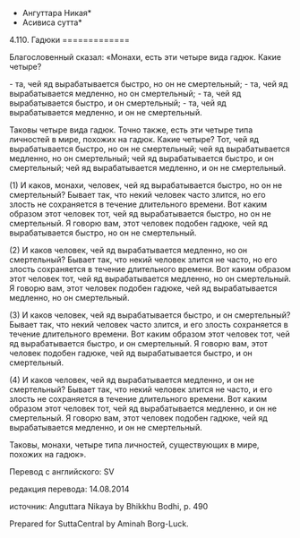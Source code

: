 * Ангуттара Никая*
* Асивиса сутта*

4\.110\. Гадюки
\=\=\=\=\=\=\=\=\=\=\=\=\=

Благословенный сказал: «Монахи, есть эти четыре вида гадюк\. Какие четыре?

\- та, чей яд вырабатывается быстро, но он не смертельный;
\- та, чей яд вырабатывается медленно, но он смертельный;
\- та, чей яд вырабатывается быстро, и он смертельный;
\- та, чей яд вырабатывается медленно, и он не смертельный\.

Таковы четыре вида гадюк\. Точно также, есть эти четыре типа личностей в мире, похожих на гадюк\. Какие четыре? Тот, чей яд вырабатывается быстро, но он не смертельный; чей яд вырабатывается медленно, но он смертельный; чей яд вырабатывается быстро, и он смертельный; чей яд вырабатывается медленно, и он не смертельный\.

\(1\) И каков, монахи, человек, чей яд вырабатывается быстро, но он не смертельный? Бывает так, что некий человек часто злится, но его злость не сохраняется в течение длительного времени\. Вот каким образом этот человек тот, чей яд вырабатывается быстро, но он не смертельный\. Я говорю вам, этот человек подобен гадюке, чей яд вырабатывается быстро, но он не смертельный\.

\(2\) И каков человек, чей яд вырабатывается медленно, но он смертельный? Бывает так, что некий человек злится не часто, но его злость сохраняется в течение длительного времени\. Вот каким образом этот человек тот, чей яд вырабатывается медленно, но он смертельный\. Я говорю вам, этот человек подобен гадюке, чей яд вырабатывается медленно, но он смертельный\.

\(3\) И каков человек, чей яд вырабатывается быстро, и он смертельный? Бывает так, что некий человек часто злится, и его злость сохраняется в течение длительного времени\. Вот каким образом этот человек тот, чей яд вырабатывается быстро, и он смертельный\. Я говорю вам, этот человек подобен гадюке, чей яд вырабатывается быстро, и он смертельный\.

\(4\) И каков человек, чей яд вырабатывается медленно, и он не смертельный? Бывает так, что некий человек злится не часто, и его злость не сохраняется в течение длительного времени\. Вот каким образом этот человек тот, чей яд вырабатывается медленно, и он не смертельный\. Я говорю вам, этот человек подобен гадюке, чей яд вырабатывается медленно, и он не смертельный\.

Таковы, монахи, четыре типа личностей, существующих в мире, похожих на гадюк»\.

Перевод с английского: SV

редакция перевода: 14\.08\.2014

источник: Anguttara Nikaya by Bhikkhu Bodhi, p\. 490

Prepared for SuttaCentral by Aminah Borg\-Luck\.